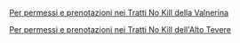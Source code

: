 [Per permessi e prenotazioni nei Tratti No Kill della Valnerina](https://www.neranokill.it/)

[Per permessi e prenotazioni nei Tratti No Kill dell'Alto Tevere](https://www.fcatu.com/regolamento)
